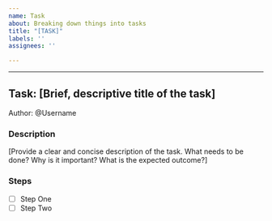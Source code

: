```yaml
---
name: Task
about: Breaking down things into tasks
title: "[TASK]"
labels: ''
assignees: ''

---
```


---
## Task: [Brief, descriptive title of the task]
Author: @Username

### Description
[Provide a clear and concise description of the task. What needs to be done? Why is it important? What is the expected outcome?]

### Steps
- [ ] Step One
- [ ] Step Two
